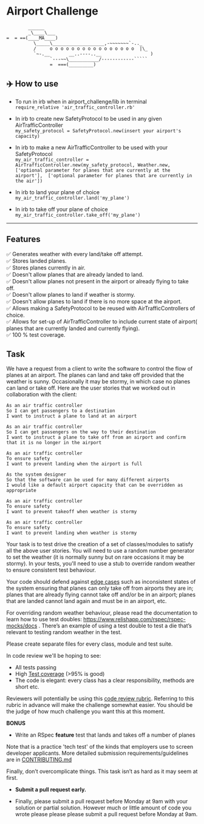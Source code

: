 Airport Challenge
=================

```
        ______
        _\____\___
=  = ==(____MA____)
          \_____\___________________,-~~~~~~~`-.._
          /     o o o o o o o o o o o o o o o o  |\_
          `~-.__       __..----..__                  )
                `---~~\___________/------------`````
                =  ===(_________)

```



## :airplane: How to use

* To run in irb when in airport_challenge/lib in terminal  
 `require_relative 'air_traffic_controller.rb'`

* In irb to create new SafetyProtocol to be used in any given AirTrafficController  
 `my_safety_protocol = SafetyProtocol.new(insert your airport's capacity)`
 
 * In irb to make a new AirTrafficController to be used with your SafetyProtocol  
 `my_air_traffic_controller = AirTrafficController.new(my_safety_protocol, Weather.new, ['optional parameter for planes that are currently at the airport'], 
  ['optional parameter for planes that are currently in the air'])`
  
  * In irb to land your plane of choice  
 `my_air_traffic_controller.land('my_plane')`
 
  * In irb to take off your plane of choice  
 `my_air_traffic_controller.take_off('my_plane')`

---

## Features

:white_check_mark: Generates weather with every land/take off attempt.  
:white_check_mark: Stores landed planes.  
:white_check_mark: Stores planes currently in air.  
:white_check_mark: Doesn't allow planes that are already landed to land.  
:white_check_mark: Doesn't allow planes not present in the airport or already flying to take off.   
:white_check_mark: Doesn't allow planes to land if weather is stormy.        
:white_check_mark: Doesn't allow planes to land if there is no more space at the airport.  
:white_check_mark: Allows making a SafetyProtocol to be reused with AirTrafficControllers of choice.  
:white_check_mark: Allows for set-up of AirTrafficController to include current state of airport( planes that are currently landed and currently flying).  
:white_check_mark: 100 % test coverage.







Task
-----

We have a request from a client to write the software to control the flow of planes at an airport. The planes can land and take off provided that the weather is sunny. Occasionally it may be stormy, in which case no planes can land or take off.  Here are the user stories that we worked out in collaboration with the client:

```
As an air traffic controller 
So I can get passengers to a destination 
I want to instruct a plane to land at an airport

As an air traffic controller 
So I can get passengers on the way to their destination 
I want to instruct a plane to take off from an airport and confirm that it is no longer in the airport

As an air traffic controller 
To ensure safety 
I want to prevent landing when the airport is full 

As the system designer
So that the software can be used for many different airports
I would like a default airport capacity that can be overridden as appropriate

As an air traffic controller 
To ensure safety 
I want to prevent takeoff when weather is stormy 

As an air traffic controller 
To ensure safety 
I want to prevent landing when weather is stormy 
```

Your task is to test drive the creation of a set of classes/modules to satisfy all the above user stories. You will need to use a random number generator to set the weather (it is normally sunny but on rare occasions it may be stormy). In your tests, you'll need to use a stub to override random weather to ensure consistent test behaviour.

Your code should defend against [edge cases](http://programmers.stackexchange.com/questions/125587/what-are-the-difference-between-an-edge-case-a-corner-case-a-base-case-and-a-b) such as inconsistent states of the system ensuring that planes can only take off from airports they are in; planes that are already flying cannot take off and/or be in an airport; planes that are landed cannot land again and must be in an airport, etc.

For overriding random weather behaviour, please read the documentation to learn how to use test doubles: https://www.relishapp.com/rspec/rspec-mocks/docs . There’s an example of using a test double to test a die that’s relevant to testing random weather in the test.

Please create separate files for every class, module and test suite.

In code review we'll be hoping to see:

* All tests passing
* High [Test coverage](https://github.com/makersacademy/course/blob/master/pills/test_coverage.md) (>95% is good)
* The code is elegant: every class has a clear responsibility, methods are short etc. 

Reviewers will potentially be using this [code review rubric](docs/review.md).  Referring to this rubric in advance will make the challenge somewhat easier.  You should be the judge of how much challenge you want this at this moment.

**BONUS**

* Write an RSpec **feature** test that lands and takes off a number of planes

Note that is a practice 'tech test' of the kinds that employers use to screen developer applicants.  More detailed submission requirements/guidelines are in [CONTRIBUTING.md](CONTRIBUTING.md)

Finally, don’t overcomplicate things. This task isn’t as hard as it may seem at first.

* **Submit a pull request early.**

* Finally, please submit a pull request before Monday at 9am with your solution or partial solution.  However much or little amount of code you wrote please please please submit a pull request before Monday at 9am.
